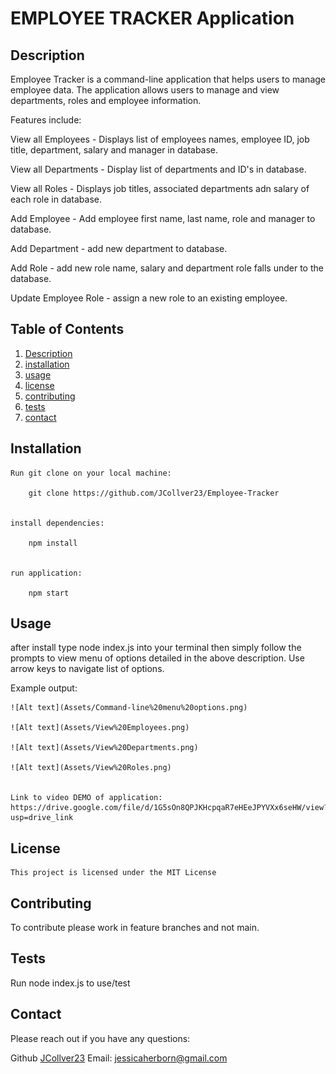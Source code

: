 
  
  # EMPLOYEE TRACKER Application
  
  ## Description
 Employee Tracker is a command-line application that helps users to manage employee data. The application allows users to manage and view departments, roles and employee information. 
 
 Features include:

 View all Employees - Displays list of employees names, employee ID, job title, department, salary and manager in database.

 View all Departments - Display list of departments and ID's in database.

 View all Roles - Displays job titles, associated departments adn salary of each role in database. 

 Add Employee - Add employee first name, last name, role and manager to database.

 Add Department - add new department to database.

 Add Role - add new role name, salary and department role falls under to the database.

 Update Employee Role - assign a new role to an existing employee.
  
  ## Table of Contents
  1. [Description](#description)
  2. [installation](#installation) 
  3. [usage](#usage)
  4. [license](#license)
  5. [contributing](#contributing)
  6. [tests](#tests)
  7. [contact](#contact)
  
  ## Installation
  
    Run git clone on your local machine:

        git clone https://github.com/JCollver23/Employee-Tracker


    install dependencies:

        npm install


    run application:
    
        npm start
  
  ## Usage
  
  after install type node index.js into your terminal then simply follow the prompts to view menu of options detailed in the above description. Use arrow keys to navigate list of options. 

  Example output: 

    ![Alt text](Assets/Command-line%20menu%20options.png)

    ![Alt text](Assets/View%20Employees.png)

    ![Alt text](Assets/View%20Departments.png)

    ![Alt text](Assets/View%20Roles.png)


    Link to video DEMO of application: https://drive.google.com/file/d/1G5sOn8QPJKHcpqaR7eHEeJPYVXx6seHW/view?usp=drive_link

  
  ## License
  
    This project is licensed under the MIT License
  
  ## Contributing
  
  To contribute please work in feature branches and not main.
  
  ## Tests
  
  Run node index.js to use/test
  
  ## Contact

  Please reach out if you have any questions:

  Github [JCollver23](https://github.com/JCollver23)
  Email: jessicaherborn@gmail.com
  